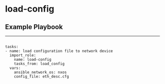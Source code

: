 # load-config

## Example Playbook
-------------------

```

tasks:
- name: load configuration file to network device
  import_role:
    name: load-config
    tasks_from: load_config
  vars:
    ansible_network_os: nxos
    config_file: eth_desc.cfg

```
